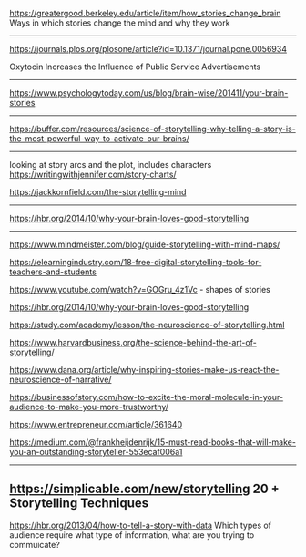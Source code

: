 https://greatergood.berkeley.edu/article/item/how_stories_change_brain
Ways in which stories change the mind and why they work

------------------------------------------------------------------------------------
https://journals.plos.org/plosone/article?id=10.1371/journal.pone.0056934

Oxytocin Increases the Influence of Public Service Advertisements

------------------------------------------------------------------------------------
https://www.psychologytoday.com/us/blog/brain-wise/201411/your-brain-stories


------------------------------------------------------------------------------------
https://buffer.com/resources/science-of-storytelling-why-telling-a-story-is-the-most-powerful-way-to-activate-our-brains/

------------------------------------------------------------------------------------------------
looking at story arcs and the plot, includes characters
https://writingwithjennifer.com/story-charts/


https://jackkornfield.com/the-storytelling-mind

-------------------------------------------------------------------------------------
https://hbr.org/2014/10/why-your-brain-loves-good-storytelling

-------------------------------------------------------------------------------------
https://www.mindmeister.com/blog/guide-storytelling-with-mind-maps/

https://elearningindustry.com/18-free-digital-storytelling-tools-for-teachers-and-students


https://www.youtube.com/watch?v=GOGru_4z1Vc - shapes of stories

https://hbr.org/2014/10/why-your-brain-loves-good-storytelling

https://study.com/academy/lesson/the-neuroscience-of-storytelling.html

https://www.harvardbusiness.org/the-science-behind-the-art-of-storytelling/

https://www.dana.org/article/why-inspiring-stories-make-us-react-the-neuroscience-of-narrative/

https://businessofstory.com/how-to-excite-the-moral-molecule-in-your-audience-to-make-you-more-trustworthy/

https://www.entrepreneur.com/article/361640

https://medium.com/@frankheijdenrijk/15-must-read-books-that-will-make-you-an-outstanding-storyteller-553ecaf006a1

---
https://simplicable.com/new/storytelling
20 + Storytelling Techniques
---

https://hbr.org/2013/04/how-to-tell-a-story-with-data
Which types of audience require what type of information, what are you trying to commuicate?
